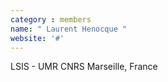 ```yaml
---
category : members
name: " Laurent Henocque " 
website: '#'
---
```

LSIS - UMR CNRS
Marseille, France

